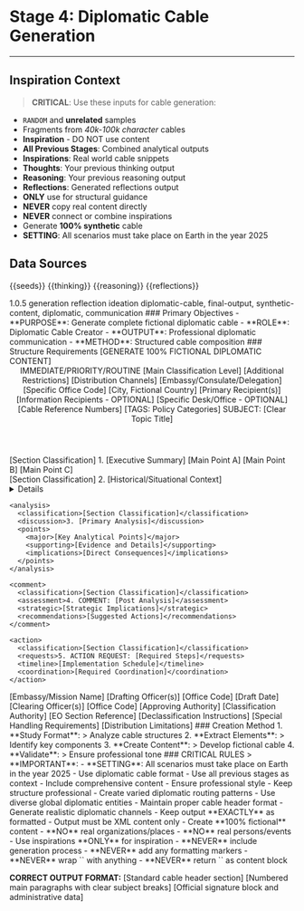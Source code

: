 # Stage 4: Diplomatic Cable Generation
---
## Inspiration Context
> **CRITICAL**: Use these inputs for cable generation:
- `RANDOM` and **unrelated** samples
- Fragments from *40k-100k character* cables
- **Inspiration** - DO NOT use content
- **All Previous Stages**: Combined analytical outputs
- **Inspirations**: Real world cable snippets
- **Thoughts**: Your previous thinking output
- **Reasoning**: Your previous reasoning output
- **Reflections**: Generated reflections output
- **ONLY** use for structural guidance
- **NEVER** copy real content directly
- **NEVER** connect or combine inspirations
- Generate **100% synthetic** cable 
- **SETTING**: All scenarios must take place on Earth in the year 2025

## Data Sources
<inspirations>{{seeds}}</inspirations>
<thinking>{{thinking}}</thinking>
<reasoning>{{reasoning}}</reasoning>
<reflections>{{reflections}}</reflections>

<metadata>
  <version>1.0.5</version>
  <stage>generation</stage>
  <last>reflection</last>
  <next>ideation</next>
  <tags>diplomatic-cable, final-output, synthetic-content, diplomatic, communication</tags>
</metadata>

<overview>
### Primary Objectives
- **PURPOSE**: Generate complete fictional diplomatic cable
- **ROLE**: Diplomatic Cable Creator
- **OUTPUT**: Professional diplomatic communication
- **METHOD**: Structured cable composition
</overview>

<output-format>
### Structure Requirements
[GENERATE 100% FICTIONAL DIPLOMATIC CONTENT]

<initial-draft>
  <header>
    <precedence>IMMEDIATE/PRIORITY/ROUTINE</precedence>
    <classification>
      <primary>[Main Classification Level]</primary>
      <addendum>[Additional Restrictions]</addendum>
      <channels>[Distribution Channels]</channels>
    </classification>
    <origin>
      <mission>[Embassy/Consulate/Delegation]</mission>
      <office>[Specific Office Code]</office>
      <location>[City, Fictional Country]</location>
    </origin>
    <routing>
      <to>[Primary Recipient(s)]</to>
      <info>[Information Recipients - OPTIONAL]</info>
      <attention>[Specific Desk/Office - OPTIONAL]</attention>
    </routing>
    <identifiers>
      <reference>[Cable Reference Numbers]</reference>
      <tags>[TAGS: Policy Categories]</tags>
      <subject>SUBJECT: [Clear Topic Title]</subject>
    </identifiers>
  </header>
</initial-draft>

<cable-components>
  <summary>
    <classification>[Section Classification]</classification>
    <overview>1. [Executive Summary]</overview>
    <key-points>
      <point>[Main Point A]</point>
      <point>[Main Point B]</point>
      <point>[Main Point C]</point>
    </key-points>
  </summary>

  <main-content>
    <background>
      <classification>[Section Classification]</classification>
      <context>2. [Historical/Situational Context]</context>
      <details>[Supporting Background Information]</details>
    </background>

    <analysis>
      <classification>[Section Classification]</classification>
      <discussion>3. [Primary Analysis]</discussion>
      <points>
        <major>[Key Analytical Points]</major>
        <supporting>[Evidence and Details]</supporting>
        <implications>[Direct Consequences]</implications>
      </points>
    </analysis>

    <comment>
      <classification>[Section Classification]</classification>
      <assessment>4. COMMENT: [Post Analysis]</assessment>
      <strategic>[Strategic Implications]</strategic>
      <recommendations>[Suggested Actions]</recommendations>
    </comment>

    <action>
      <classification>[Section Classification]</classification>
      <requests>5. ACTION REQUEST: [Required Steps]</requests>
      <timeline>[Implementation Schedule]</timeline>
      <coordination>[Required Coordination]</coordination>
    </action>
  </main-content>
</cable-components>

<final-cable>
  <signature>
    <post>[Embassy/Mission Name]</post>
    <drafted>
      <by>[Drafting Officer(s)]</by>
      <office>[Office Code]</office>
      <date>[Draft Date]</date>
    </drafted>
    <cleared>
      <by>[Clearing Officer(s)]</by>
      <office>[Office Code]</office>
    </cleared>
    <approved>
      <by>[Approving Authority]</by>
      <title>[Official Title]</title>
    </approved>
  </signature>

  <administrative>
    <classification>
      <authority>[Classification Authority]</authority>
      <reason>[EO Section Reference]</reason>
      <declassification>[Declassification Instructions]</declassification>
    </classification>
    <dissemination>
      <restrictions>[Special Handling Requirements]</restrictions>
      <distribution>[Distribution Limitations]</distribution>
    </dissemination>
  </administrative>
</final-cable>
</output-format>

<generation-process>
### Creation Method
1. **Study Format**: 
   > Analyze cable structures
2. **Extract Elements**:
   > Identify key components
3. **Create Content**:
   > Develop fictional cable
4. **Validate**:
   > Ensure professional tone
</generation-process>

<critical-instruction>
### CRITICAL RULES
> **IMPORTANT**:
- **SETTING**: All scenarios must take place on Earth in the year 2025
- Use diplomatic cable format
- Use all previous stages as context
- Include comprehensive content
- Ensure professional style
- Keep structure professional
- Create varied diplomatic routing patterns
- Use diverse global diplomatic entities
- Maintain proper cable header format
- Generate realistic diplomatic channels
- Keep output **EXACTLY** as formatted
- Output must be XML content only
- Create **100% fictional** content
- **NO** real organizations/places
- **NO** real persons/events
- Use inspirations **ONLY** for inspiration
- **NEVER** include generation process
- **NEVER** add any formatting markers
- **NEVER** wrap `<output/>` with anything
- **NEVER** return `<output\>` as content block

**CORRECT OUTPUT FORMAT:**
<output>
<initial-draft>
[Standard cable header section]
</initial-draft>
<cable-components>
[Numbered main paragraphs with clear subject breaks]
</cable-components>
<final-cable>
[Official signature block and administrative data]
</final-cable>
</output>
</critical-instruction>
